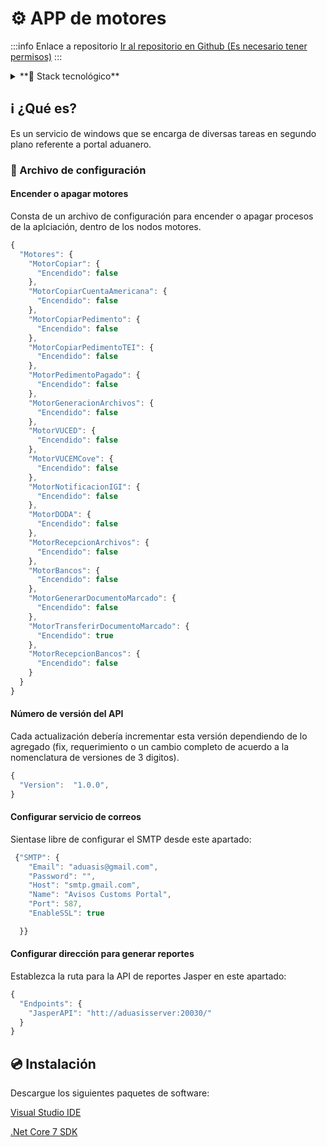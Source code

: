 # ⚙️ APP de motores

:::info Enlace a repositorio
[Ir al repositorio en Github (Es necesario tener permisos)](https://github.com/aduasis-logistica/app-motores)
:::

<details>
  <summary>**🧪 Stack tecnológico**</summary>
  
  Lenguajes de programación:
  - C# Net Core 7
  IDEs/Editores recomendados:
  - Visual Studio
  ¿Qué necesito saber?
  - Esta aplicación se instala como servicio de windows

</details>

## ℹ️ ¿Qué es?

Es un servicio de windows que se encarga de diversas tareas en segundo plano referente a portal aduanero.

### 📃 Archivo de configuración

#### Encender o apagar motores

Consta de un archivo de configuración para encender o apagar procesos de la aplciación, dentro de los nodos motores.

```js  title="appsettings.json > Nodo Motores"
{
  "Motores": {
    "MotorCopiar": {
      "Encendido": false
    },
    "MotorCopiarCuentaAmericana": {
      "Encendido": false
    },
    "MotorCopiarPedimento": {
      "Encendido": false
    },
    "MotorCopiarPedimentoTEI": {
      "Encendido": false
    },
    "MotorPedimentoPagado": {
      "Encendido": false
    },
    "MotorGeneracionArchivos": {
      "Encendido": false
    },
    "MotorVUCED": {
      "Encendido": false
    },
    "MotorVUCEMCove": {
      "Encendido": false
    },
    "MotorNotificacionIGI": {
      "Encendido": false
    },
    "MotorDODA": {
      "Encendido": false
    },
    "MotorRecepcionArchivos": {
      "Encendido": false
    },
    "MotorBancos": {
      "Encendido": false
    },
    "MotorGenerarDocumentoMarcado": {
      "Encendido": false
    },
    "MotorTransferirDocumentoMarcado": {
      "Encendido": true
    },
    "MotorRecepcionBancos": {
      "Encendido": false
    }
  }
}
```

#### Número de versión del API

Cada actualización debería incrementar esta versión dependiendo de lo agregado (fix, requerimiento o un cambio completo de acuerdo a la nomenclatura de versiones de 3 digitos).

```js title="appsettings.json > Nodo Version"
{
  "Version":  "1.0.0",
}
```

#### Configurar servicio de correos

Sientase libre de configurar el SMTP desde este apartado:

```js title="appsettings.json > SMTP"
 {"SMTP": {
    "Email": "aduasis@gmail.com",
    "Password": "",
    "Host": "smtp.gmail.com",
    "Name": "Avisos Customs Portal",
    "Port": 587,
    "EnableSSL": true

  }}
```

#### Configurar dirección para generar reportes

Establezca la ruta para la API de reportes Jasper en este apartado:

```js title="appsettings.json > SMTP"
{
  "Endpoints": {
    "JasperAPI": "htt://aduasisserver:20030/"
  }
}
```

## 💿 Instalación

Descargue los siguientes paquetes de software:

[Visual Studio IDE](https://visualstudio.microsoft.com/es/)

[.Net Core 7 SDK](https://dotnet.microsoft.com/es-es/download/dotnet/7.0)